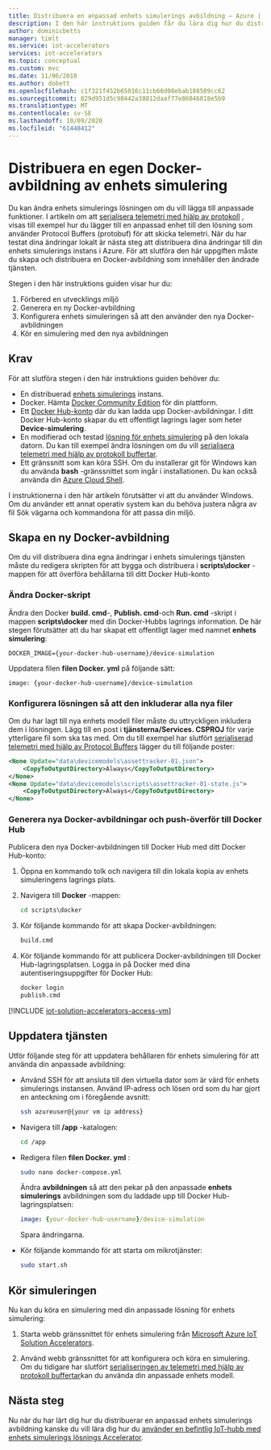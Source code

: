 ```yaml
---
title: Distribuera en anpassad enhets simulerings avbildning – Azure | Microsoft Docs
description: I den här instruktions guiden får du lära dig hur du distribuerar en anpassad Docker-avbildning av enhets simulerings lösningen till Azure.
author: dominicbetts
manager: timlt
ms.service: iot-accelerators
services: iot-accelerators
ms.topic: conceptual
ms.custom: mvc
ms.date: 11/06/2018
ms.author: dobett
ms.openlocfilehash: c1f321f452b65016c11cb66d08ebab108509cc62
ms.sourcegitcommit: 829d951d5c90442a38012daaf77e86046018e5b9
ms.translationtype: MT
ms.contentlocale: sv-SE
ms.lasthandoff: 10/09/2020
ms.locfileid: "61448412"
---
```

# <a name="deploy-a-custom-device-simulation-docker-image"></a>Distribuera en egen Docker-avbildning av enhets simulering

Du kan ändra enhets simulerings lösningen om du vill lägga till anpassade funktioner. I artikeln om att [serialisera telemetri med hjälp av protokoll](iot-accelerators-device-simulation-protobuf.md) , visas till exempel hur du lägger till en anpassad enhet till den lösning som använder Protocol Buffers (protobuf) för att skicka telemetri. När du har testat dina ändringar lokalt är nästa steg att distribuera dina ändringar till din enhets simulerings instans i Azure. För att slutföra den här uppgiften måste du skapa och distribuera en Docker-avbildning som innehåller den ändrade tjänsten.

Stegen i den här instruktions guiden visar hur du:

1. Förbered en utvecklings miljö
1. Generera en ny Docker-avbildning
1. Konfigurera enhets simuleringen så att den använder den nya Docker-avbildningen
1. Kör en simulering med den nya avbildningen

## <a name="prerequisites"></a>Krav

För att slutföra stegen i den här instruktions guiden behöver du:

* En distribuerad [enhets simulerings](quickstart-device-simulation-deploy.md) instans.
* Docker. Hämta [Docker Community Edition](https://www.docker.com/products/docker-engine#/download) för din plattform.
* Ett [Docker Hub-konto](https://hub.docker.com/) där du kan ladda upp Docker-avbildningar. I ditt Docker Hub-konto skapar du ett offentligt lagrings lager som heter **Device-simulering**.
* En modifierad och testad [lösning för enhets simulering](https://github.com/Azure/device-simulation-dotnet/archive/master.zip) på den lokala datorn. Du kan till exempel ändra lösningen om du vill [serialisera telemetri med hjälp av protokoll buffertar](iot-accelerators-device-simulation-protobuf.md).
* Ett gränssnitt som kan köra SSH. Om du installerar git för Windows kan du använda **bash** -gränssnittet som ingår i installationen. Du kan också använda din [Azure Cloud Shell](https://shell.azure.com/).

I instruktionerna i den här artikeln förutsätter vi att du använder Windows. Om du använder ett annat operativ system kan du behöva justera några av fil Sök vägarna och kommandona för att passa din miljö.

## <a name="create-a-new-docker-image"></a>Skapa en ny Docker-avbildning

Om du vill distribuera dina egna ändringar i enhets simulerings tjänsten måste du redigera skripten för att bygga och distribuera i **scripts\docker** -mappen för att överföra behållarna till ditt Docker Hub-konto

### <a name="modify-the-docker-scripts"></a>Ändra Docker-skript

Ändra den Docker **build. cmd**-, **Publish. cmd**-och **Run. cmd** -skript i mappen **scripts\docker** med din Docker-Hubbs lagrings information. De här stegen förutsätter att du har skapat ett offentligt lager med namnet **enhets simulering**:

`DOCKER_IMAGE={your-docker-hub-username}/device-simulation`

Uppdatera filen **filen Docker. yml** på följande sätt:

`image: {your-docker-hub-username}/device-simulation`

### <a name="configure-the-solution-to-include-any-new-files"></a>Konfigurera lösningen så att den inkluderar alla nya filer

Om du har lagt till nya enhets modell filer måste du uttryckligen inkludera dem i lösningen. Lägg till en post i **tjänsterna/Services. CSPROJ** för varje ytterligare fil som ska tas med. Om du till exempel har slutfört [serialiserad telemetri med hjälp av Protocol Buffers](iot-accelerators-device-simulation-protobuf.md) lägger du till följande poster:

```xml
<None Update="data\devicemodels\assettracker-01.json">
    <CopyToOutputDirectory>Always</CopyToOutputDirectory>
</None>
<None Update="data\devicemodels\scripts\assettracker-01-state.js">
    <CopyToOutputDirectory>Always</CopyToOutputDirectory>
</None>
```

### <a name="generate-new-docker-images-and-push-to-docker-hub"></a>Generera nya Docker-avbildningar och push-överför till Docker Hub

Publicera den nya Docker-avbildningen till Docker Hub med ditt Docker Hub-konto:

1. Öppna en kommando tolk och navigera till din lokala kopia av enhets simuleringens lagrings plats.

1. Navigera till **Docker** -mappen:

    ```cmd
    cd scripts\docker
    ```

1. Kör följande kommando för att skapa Docker-avbildningen:

    ```cmd
    build.cmd
    ```

1. Kör följande kommando för att publicera Docker-avbildningen till Docker Hub-lagringsplatsen. Logga in på Docker med dina autentiseringsuppgifter för Docker Hub:

    ```cmd
    docker login
    publish.cmd
    ```

<!-- TODO fix heading levels working include -->

[!INCLUDE [iot-solution-accelerators-access-vm](../../includes/iot-solution-accelerators-access-vm.md)]

## <a name="update-the-service"></a>Uppdatera tjänsten

Utför följande steg för att uppdatera behållaren för enhets simulering för att använda din anpassade avbildning:

* Använd SSH för att ansluta till den virtuella dator som är värd för enhets simulerings instansen. Använd IP-adress och lösen ord som du har gjort en anteckning om i föregående avsnitt:

    ```sh
    ssh azureuser@{your vm ip address}
    ```

* Navigera till **/app** -katalogen:

    ```sh
    cd /app
    ```

* Redigera filen **filen Docker. yml** :

    ```sh
    sudo nano docker-compose.yml
    ```

    Ändra **avbildningen** så att den pekar på den anpassade **enhets simulerings** avbildningen som du laddade upp till Docker Hub-lagringsplatsen:

    ```yml
    image: {your-docker-hub-username}/device-simulation
    ```

    Spara ändringarna.

* Kör följande kommando för att starta om mikrotjänster:

    ```sh
    sudo start.sh
    ```

## <a name="run-your-simulation"></a>Kör simuleringen

Nu kan du köra en simulering med din anpassade lösning för enhets simulering:

1. Starta webb gränssnittet för enhets simulering från [Microsoft Azure IoT Solution Accelerators](https://www.azureiotsolutions.com/Accelerators#dashboard).

1. Använd webb gränssnittet för att konfigurera och köra en simulering. Om du tidigare har slutfört [serialiseringen av telemetri med hjälp av protokoll buffertar](iot-accelerators-device-simulation-protobuf.md)kan du använda din anpassade enhets modell.

## <a name="next-steps"></a>Nästa steg

Nu när du har lärt dig hur du distribuerar en anpassad enhets simulerings avbildning kanske du vill lära dig hur du [använder en befintlig IoT-hubb med enhets simulerings lösnings Accelerator](iot-accelerators-device-simulation-choose-hub.md).